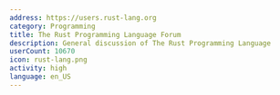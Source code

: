 ```yaml
---
address: https://users.rust-lang.org
category: Programming
title: The Rust Programming Language Forum
description: General discussion of The Rust Programming Language
userCount: 10670
icon: rust-lang.png
activity: high
language: en_US
---
```

